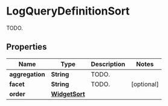 

# LogQueryDefinitionSort

TODO.
## Properties

Name | Type | Description | Notes
------------ | ------------- | ------------- | -------------
**aggregation** | **String** | TODO. | 
**facet** | **String** | TODO. |  [optional]
**order** | [**WidgetSort**](WidgetSort.md) |  | 



